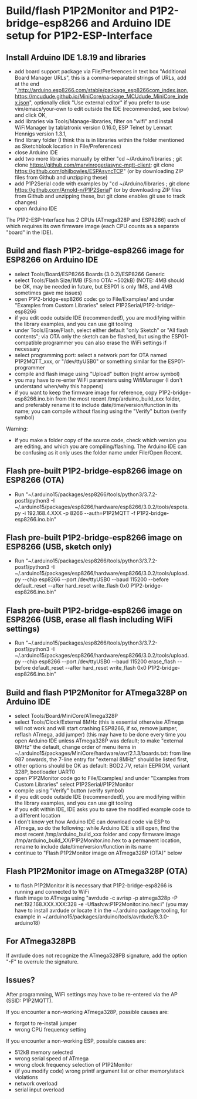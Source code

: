 # Build/flash P1P2Monitor and P1P2-bridge-esp8266 and Arduino IDE setup for P1P2-ESP-Interface

## Install Arduino IDE 1.8.19 and libraries

- add board support package via File/Preferences in text box "Additional Board Manager URLs", this is a comma-separated strings of URLs, add at the end
",http://arduino.esp8266.com/stable/package_esp8266com_index.json,
https://mcudude.github.io/MiniCore/package_MCUdude_MiniCore_index.json", optionally click "Use external editor" if you prefer to use vim/emacs/your-own to edit outside the IDE (recommended, see below) and click OK,
- add libraries via Tools/Manage-libraries, filter on "wifi" and install WiFiManager by tablatronix version 0.16.0, ESP Telnet by Lennart Hennigs version 1.3.1,
- find library folder (I think this is in libraries within the folder mentioned as Sketchblook location in File/Preferences)
- close Arduino IDE
- add two more libraries manually by either "cd ~/Arduino/libraries ; git clone https://github.com/marvinroger/async-mqtt-client; git clone https://github.com/philbowles/ESPAsyncTCP" (or by downloading ZIP files from Github and unzipping these)
- add P1P2Serial code with examples by "cd ~/Arduino/libraries ; git clone https://github.com/Arnold-n/P1P2Serial" (or by downloading ZIP files from Github and unzipping these, but git clone enables git use to track changes)
- open Arduino IDE

The P1P2-ESP-Interface has 2 CPUs (ATmega328P and ESP8266) each of which requires its own firmware image (each CPU counts as a separate "board" in the IDE).

## Build and flash P1P2-bridge-esp8266 image for ESP8266 on Arduino IDE

- select Tools/Board/ESP8266 Boards (3.0.2)/ESP8266 Generic
- select Tools/Flash Size/1MB (FS:no OTA: ~502kB) (NOTE: 4MB should be OK, may be needed in future, but ESP01 is only 1MB, and 4MB sometimes gave me issues)
- open P1P2-bridge-esp8266 code: go to File/Examples/ and under "Examples from Custom Libraries" select P1P2Serial/P1P2-bridge-esp8266
- if you edit code outside IDE (recommended!), you are modifying within the library examples, and you can use git tooling
- under Tools/Erase/Flash, select either default "only Sketch" or "All flash contents"; via OTA only the sketch can be flashed, but using the ESP01-compatible programmer you can also erase the WiFi settings if necessary
- select programming port: select a network port for OTA named P1P2MQTT_xxx, or "/dev/ttyUSB0" or something similar for the ESP01-programmer
- compile and flash image using "Upload" button (right arrow symbol)
- you may have to re-enter WiFi parameters using WifiManager (I don't understand when/why this happens)
- if you want to keep the firmware image for reference, copy P1P2-bridge-esp8266.ino.bin from the most recent /tmp/arduino_build_xxx folder, and preferably rename it to include date/time/version/function in its name; you can compile without flasing using the "Verify" button (verify symbol)

Warning:
- if you make a folder copy of the source code, check which version you are editing, and which you are compiling/flashing. The Arduino IDE can be confusing as it only uses the folder name under File/Open Recent.

## Flash pre-built P1P2-bridge-esp8266 image on ESP8266 (OTA)

- Run "~/.arduino15/packages/esp8266/tools/python3/3.7.2-post1/python3 -I ~/.arduino15/packages/esp8266/hardware/esp8266/3.0.2/tools/espota.py -i 192.168.4.XXX -p 8266 --auth=P1P2MQTT -f P1P2-bridge-esp8266.ino.bin"

## Flash pre-built P1P2-bridge-esp8266 image on ESP8266 (USB, sketch only)

- Run "~/.arduino15/packages/esp8266/tools/python3/3.7.2-post1/python3 -I ~/.arduino15/packages/esp8266/hardware/esp8266/3.0.2/tools/upload.py --chip esp8266 --port /dev/ttyUSB0 --baud 115200 --before default_reset --after hard_reset write_flash 0x0 P1P2-bridge-esp8266.ino.bin"

## Flash pre-built P1P2-bridge-esp8266 image on ESP8266 (USB, erase all flash including WiFi settings)

- Run "~/.arduino15/packages/esp8266/tools/python3/3.7.2-post1/python3 -I ~/.arduino15/packages/esp8266/hardware/esp8266/3.0.2/tools/upload.py --chip esp8266 --port /dev/ttyUSB0 --baud 115200 erase_flash --before default_reset --after hard_reset write_flash 0x0 P1P2-bridge-esp8266.ino.bin"

## Build and flash P1P2Monitor for ATmega328P on Arduino IDE

- select Tools/Board/MiniCore/ATmega328P
- select Tools/Clock/External 8MHz (this is essential otherwise ATmega will not work and will start crashing ESP8266, if so, remove jumper, reflash ATmega, add jumper) (this may have to be done every time you open Arduino IDE unless ATmega328P was default; to make "external 8MHz" the default, change order of menu items in ~/.arduino15/packages/MiniCore/hardware/avr/2.1.3/boards.txt: from line 987 onwards, the 7-line entry for "external 8MHz" should be listed first,
- other options should be OK as default: BOD2.7V, retain EEPROM, variant 328P, bootloader UART0
- open P1P2Monitor code go to File/Examples/ and under "Examples from Custom Libraries" select P1P2Serial/P1P2Monitor
- compile using "Verify" button (verify symbol)
- if you edit code outside IDE (recommended!), you are modifying within the library examples, and you can use git tooling
- if you edit within IDE, IDE asks you to save the modified example code to a different location
- I don't know yet how Arduino IDE can download code via ESP to ATmega, so do the following: while Arduino IDE is still open, find the most recent /tmp/arduino_build_xxx folder and copy firmware image /tmp/arduino_build_XX/P1P2Monitor.ino.hex to a permanent location, rename to include date/time/version/function in its name
- continue to "Flash P1P2Monitor image on ATmega328P (OTA)" below

## Flash P1P2Monitor image on ATmega328P (OTA)

- to flash P1P2Monitor it is necessary that P1P2-bridge-esp8266 is running and connected to WiFi
- flash image to ATmega using "avrdude -c avrisp -p atmega328p -P net:192.168.XXX.XXX:328 -e -Uflash:w:P1P2Monitor.ino.hex:i" (you may have to install avrdude or locate it in the ~/.arduino package tooling, for example in ~/.arduino15/packages/arduino/tools/avrdude/6.3.0-arduino18)

## For ATmega328PB

If avrdude does not recognize the ATmega328PB signature, add the option "-F" to overrule the signature.

## Issues?

After programming, WiFi settings may have to be re-entered via the AP (SSID: P1P2MQTT).

If you encounter a non-working ATmega328P, possible causes are:
- forgot to re-install jumper
- wrong CPU frequency setting

If you encounter a non-working ESP, possible causes are:
- 512kB memory selected
- wrong serial speed of ATmega
- wrong clock frequency selection of P1P2Monitor
- (if you modify code) wrong printf argument list or other memory/stack violations
- network overload
- serial input overload
